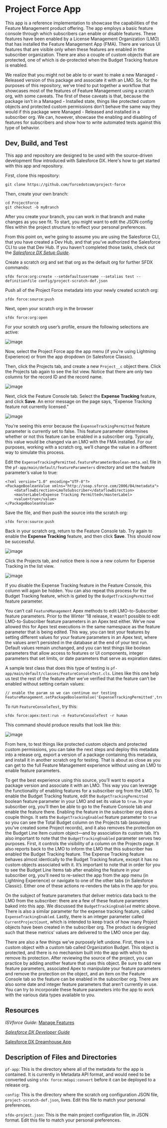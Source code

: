 # Project Force App

This app is a reference implementation to showcase the capabilities of the Feature Management product offering. The app employs a basic feature console through which subscribers can enable or disable features. These features have been enabled by a License Management Organization (LMO) that has installed the Feature Management App (FMA). There are various UI features that are visible only when these features are enabled in the subscriber organization. There are also a couple of custom objects that are protected, one of which is de-protected when the Budget Tracking feature is enabled. 

We realize that you might not be able to or want to make a new Managed - Released version of this package and associate it with an LMO. So, for the purposes of this repository, we’ve tried to put together a workflow that showcases most of the features of Feature Management using a scratch org, with some caveats. The first of these caveats is that, because the package isn’t in a Managed - Installed state, things like protected custom objects and protected custom permissions don’t behave the same way they would if this package were Managed - Released and installed in a subscriber org. We can, however, showcase the enabling and disabling of features for subscribers and show how to write automated tests against this type of behavior. 

## Dev, Build, and Test

This app and repository are designed to be used with the source-driven development flow introduced with Salesforce DX. Here's how to get started with this app and repository.

First, clone this repository:

```
git clone https://github.com/forcedotcom/project-force
```

Then, create your own branch:

```
cd ProjectForce	
git checkout -b myBranch
```

After you create your branch, you can work in that branch and make changes as you see fit. To start, you might want to edit the JSON config files within the project structure to reflect your personal preferences. 

From this point on, we’re going to assume you are using the Salesforce CLI, that you have created a Dev Hub, and that you’ve authorized the Salesforce CLI to use that Dev Hub. If you haven't completed those tasks, check out the _[Salesforce DX Setup Guide](https://developer.salesforce.com/docs/atlas.en-us.sfdx_setup.meta/sfdx_setup)_.

Create a scratch org and set that org as the default org for further SFDX commands:

```
sfdx force:org:create --setdefaultusername --setalias test --definitionfile config/project-scratch-def.json 
```

Push all of the Project Force metadata into your newly created scratch org:

```
sfdx force:source:push
```

Next, open your scratch org in the browser

```
sfdx force:org:open
```

For your scratch org user’s profile, ensure the following selections are active:

![image](https://user-images.githubusercontent.com/45772/30082726-1464101c-9249-11e7-9cfb-d34e5889dccb.png)

Now, select the Project Force app the app menu (if you’re using Lightning Experience) or from the app dropdown (in Salesforce Classic).

Then, click the Projects tab, and create a new `Project__c` object there. Click the Projects tab again to see the list view. Notice that there are only two columns for the record ID and the record name.

![image](https://user-images.githubusercontent.com/31550188/30071448-f94d219e-9223-11e7-9db7-0877646b7b7c.png)

Next, click the Feature Console tab. Select the **Expense Tracking** feature, and click **Save**. An error message on the page says, “Expense Tracking feature not currently licensed.” 

![image](https://user-images.githubusercontent.com/31550188/30071402-c6374a46-9223-11e7-931e-6ad24d2b6745.png)

You’re seeing this error because the `ExpenseTrackingPermitted` feature parameter is currently set to false. This feature parameter determines whether or not this feature can be enabled in a subscriber org. Typically, this value would be changed via an LMO with the FMA installed. For our purposes, working with a scratch org, we’ll change the value in a different way to simulate this process. 

Edit the `ExpenseTrackingPermitted.featureParameterBoolean-meta.xml` file in the `pf-app/main/default/featureParameters` directory and set the feature parameter’s value to true:

```
<?xml version="1.0" encoding="UTF-8"?>
<PackageBooleanValue xmlns="http://soap.sforce.com/2006/04/metadata">
    <dataflowDirection>LmoToSubscriber</dataflowDirection>
    <masterLabel>Expense Tracking Permitted</masterLabel>
    <value>true</value>
</PackageBooleanValue>
```

Save the file, and then push the source into the scratch org:

```
sfdx force:source:push
```

Back in your scratch org, return to the Feature Console tab. Try again to enable the **Expense Tracking** feature, and then click **Save**. This should now be successful. 

![image](https://user-images.githubusercontent.com/31550188/30071529-42e21eae-9224-11e7-9d87-d6b5b4e1e131.png)

Click the Projects tab, and notice there is now a new column for Expense Tracking in the list view. 

![image](https://user-images.githubusercontent.com/31550188/30071557-5919a764-9224-11e7-9b82-790822c42f41.png)

If you disable the Expense Tracking feature in the Feature Console, this column will again be hidden. You can also repeat this process for the Budget Tracking feature, which is gated by the `BudgetTrackingPermitted` feature parameter. 

You can’t call `FeatureManagement` Apex methods to edit LMO-to-Subscriber feature parameters. Prior to the Winter ’18 release, it wasn’t possible to edit LMO-to-Subscriber feature parameters in an Apex test either. We’ve now allowed this for Apex test executions in the same namespace as the feature parameter that is being edited. This way, you can test your features by setting different values for your feature parameters in an Apex test, where the values aren’t persisted in the database at the end of your test run. Default values remain unchanged, and you can test things like boolean parameters that allow access to features or UI components, integer parameters that set limits, or date parameters that serve as expiration dates. 

A sample test class that does this type of testing is `pf-app/main/default/classes/FeatureConsoleTest.cls`. Lines like this one help us test the rest of the feature after we’ve verified that the feature can’t be enabled without setting certain values:

```
// enable the param so we can continue our testing
FeatureManagement.setPackageBooleanValue('ExpenseTrackingPermitted',true);
```

To run `FeatureConsoleTest`, try this:

```
sfdx force:apex:test:run -n FeatureConsoleTest -r human
```

This command should produce results that look like this:

![image](https://user-images.githubusercontent.com/31550188/30071140-f456df28-9222-11e7-8c6a-9e93af46492c.png)

From here, to test things like protected custom objects and protected custom permissions, you can take the next steps and deploy this metadata into a release org, export a version of a package containing this metadata, and install it in another scratch org for testing. That is about as close as you can get to the full Feature Management experience without using an LMO to enable feature parameters. 

To get the best experience using this source, you’ll want to export a package version and associate it with an LMO. This way you can leverage the functionality of enabling features for a subscriber org from the LMO. To enable the Budget Tracking feature,  edit the `BudgetTrackingPermitted` boolean feature parameter in your LMO and set its value to `true`. In your subscriber org, you’ll then be able to go to the Feature Console tab and enable the feature there. Enabling the feature in the subscriber org does a couple things. It sets the `BudgetTrackingEnabled` feature parameter to `true` so you can see the Total Budget column on the Projects tab (assuming you’ve created some Project records), and it also removes the protection on the Budget Line Item custom object—and by association its custom tab. It’s also important to note that the `BudgetTrackingEnabled` parameter serves two purposes. First, it controls the visibility of a column on the Projects page. It also reports back to the LMO to inform the LMO that this subscriber has enabled the Budget Tracking feature. The Expense Tracking feature behaves almost identically to the Budget Tracking feature, except it has no custom objects associated with it. It’s important to note that in order for you to see the Budget Line Items tab after enabling the feature in your subscriber org, you’ll need to re-select the app from the app menu (in Lightning Experience) or navigate to one of the other tabs (in Salesforce Classic). Either one of these actions re-renders the tabs in the app for you. 

On the subject of feature parameters that deliver metrics data back to the LMO from the subscriber: there are a few of these feature parameters baked into this app. We discussed the `BudgetTrackingEnabled` metric above. There is also a similar parameter for the expense tracking feature, called `ExpenseTrackingEnabled`. Lastly, there is an integer parameter called `CurrentProjectCount`, which is intended to keep track of how many Project objects have been created in the subscriber org. The product is designed such that these metrics’ values are delivered to the LMO once per day. 

There are also a few things we’ve purposely left undone. First, there is a custom object with a custom tab called Organization Budget. This object is protected, and there is no mechanism built into the app with which to remove its protection. After reviewing the source of the project, you can practice by adding another feature that uses this object. Be sure to add new feature parameters, associated Apex to manipulate your feature parameters and remove the protection on the object, and an item on the Feature Console tab so the feature can be enabled in the subscriber org. There are also some date and integer feature parameters that aren’t currently in use. You can try to incorporate these feature parameters into the app to work with the various data types available to you. 


## Resources

_ISVforce Guide_: [Manage Features](https://developer.salesforce.com/docs/atlas.en-us.packagingGuide.meta/packagingGuide/fma_manage_features.htm)

_[Salesforce DX Developer Guide](https://developer.salesforce.com/docs/atlas.en-us.sfdx_dev.meta/sfdx_dev)_

[Salesforce DX Dreamhouse App](https://github.com/DreamhouseApp/dreamhouse-sfdx)

## Description of Files and Directories

`pf-app`:
	This is the directory where all of the metadata for the app is contained. It is currently in Metadata API format, and would need to be converted using `sfdx force:mdapi:convert` before it can be deployed to a release org.
 
`config`:
	This is the directory where the scratch org configuration JSON file, `project-scratch-def.json`, lives. Edit this file to match your personal preferences.

`sfdx-project.json`:
	This is the main project configuration file, in JSON format. Edit this file to match your personal preferences.


